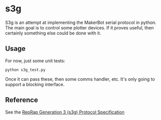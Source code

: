 # s3g

S3g is an attempt at implementing the MakerBot serial protocol in python. The main goal is to control some plotter devices. If it proves useful, then certainly something else could be done with it.

## Usage

For now, just some unit tests:

    python s3g_test.py

Once it can pass these, then some comms handler, etc. It's only going to support a blocking interface.

## Reference

See the [RepRap Generation 3 (s3g) Protocol Specification](https://docs.google.com/a/makerbot.com/document/d/1oq-oEogcRxJ91ex4_cJLs8bXPmWoTKJRNPz9Amh0Hb4/edit#heading=h.054a1e7d67e9)
